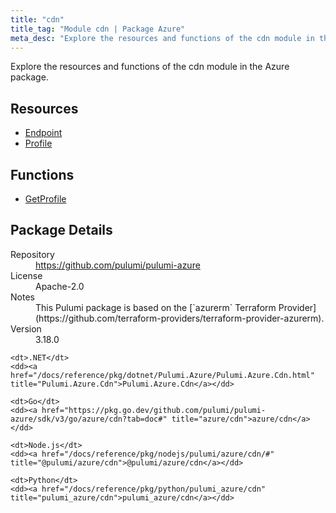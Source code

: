 ```yaml
---
title: "cdn"
title_tag: "Module cdn | Package Azure"
meta_desc: "Explore the resources and functions of the cdn module in the Azure package."
---
```


<!-- WARNING: this file was generated by Pulumi Docs Generator. -->
<!-- Do not edit by hand unless you're certain you know what you are doing! -->

Explore the resources and functions of the cdn module in the Azure package.

<h2 id="resources">Resources</h2>
<ul class="api">
    <li><a href="endpoint" title="Endpoint"><span class="symbol resource"></span>Endpoint</a></li>
    <li><a href="profile" title="Profile"><span class="symbol resource"></span>Profile</a></li>
</ul>

<h2 id="functions">Functions</h2>
<ul class="api">
    <li><a href="getprofile" title="GetProfile"><span class="symbol function"></span>GetProfile</a></li>
</ul>

<h2 id="package-details">Package Details</h2>
<dl class="package-details">
	<dt>Repository</dt>
	<dd><a href="https://github.com/pulumi/pulumi-azure">https://github.com/pulumi/pulumi-azure</a></dd>
	<dt>License</dt>
	<dd>Apache-2.0</dd>
	<dt>Notes</dt>
	<dd>This Pulumi package is based on the [`azurerm` Terraform Provider](https://github.com/terraform-providers/terraform-provider-azurerm).</dd>
	<dt>Version</dt>
	<dd>3.18.0</dd>
</dl>



<dl class="tabular">

    <dt>.NET</dt>
    <dd><a href="/docs/reference/pkg/dotnet/Pulumi.Azure/Pulumi.Azure.Cdn.html" title="Pulumi.Azure.Cdn">Pulumi.Azure.Cdn</a></dd>

    <dt>Go</dt>
    <dd><a href="https://pkg.go.dev/github.com/pulumi/pulumi-azure/sdk/v3/go/azure/cdn?tab=doc#" title="azure/cdn">azure/cdn</a></dd>

    <dt>Node.js</dt>
    <dd><a href="/docs/reference/pkg/nodejs/pulumi/azure/cdn/#" title="@pulumi/azure/cdn">@pulumi/azure/cdn</a></dd>

    <dt>Python</dt>
    <dd><a href="/docs/reference/pkg/python/pulumi_azure/cdn" title="pulumi_azure/cdn">pulumi_azure/cdn</a></dd>

</dl>

